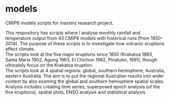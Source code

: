 # models
CMIP6 models scripts for masters research project.  

This respository has scripts where I analyse monthly rainfall and temperature output from 43 CMIP6 models with historical runs (from 1850-2014).
The purpose of these scripts is to investigate how volcanic eruptions affect climate.  
The scripts look at the five major eruptions since 1850 (Krakatoa 1883, Santa Maria 1902, Agung 1963, El Chichon 1982, Pinatubo, 1991), though ultimately focus on the Krakatoa eruption.  
The scripts look at 4 spatial regions: global, southern hemisphere, Australia, eastern Australia.  The aim is to put the regional Australian results into wider context by also examing the global and southern hemisphere spatial scales.  
Analysis includes creating time series, superposed epoch analysis (of the five eruptions), spatial plots, ENSO analysis and statistical analysis.  
